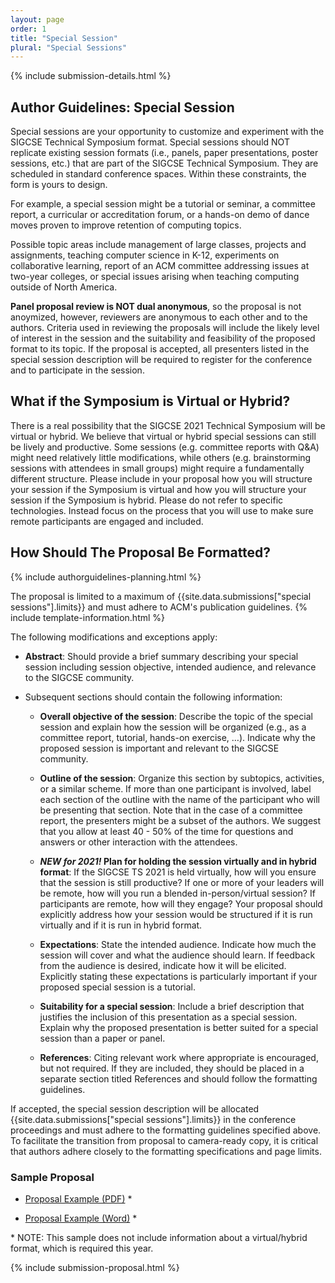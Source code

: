 ```yaml
---
layout: page
order: 1
title: "Special Session"
plural: "Special Sessions"
---
```


{% include submission-details.html %}

## Author Guidelines: Special Session

Special sessions are your opportunity to customize and experiment with the SIGCSE Technical Symposium format. Special sessions should NOT replicate existing session formats (i.e., panels, paper presentations, poster sessions, etc.) that are part of the SIGCSE  Technical Symposium. They are scheduled in standard conference spaces. Within these constraints, the form is yours to design.

For example, a special session might be a tutorial or seminar, a committee report, a curricular or accreditation forum, or a hands-on demo of dance moves proven to improve retention of computing topics.

Possible topic areas include management of large classes, projects and assignments, teaching computer science in K-12, experiments on collaborative learning, report of an ACM committee addressing issues at two-year colleges, or special issues arising when teaching computing outside of North America.

**Panel proposal review is NOT dual anonymous**, so the proposal is not anoymized, however, reviewers are anonymous to each other and to the authors. Criteria used in reviewing the proposals will include the likely level of interest in the session and the suitability and feasibility of the proposed format to its topic. If the proposal is accepted, all presenters listed in the special session description will be required to register for the conference and to participate in the session.

## What if the Symposium is Virtual or Hybrid?
There is a real possibility that the SIGCSE 2021 Technical Symposium will be virtual or hybrid.  We believe that virtual or hybrid special sessions can still be lively and productive.  Some sessions (e.g. committee reports with Q&A) might need relatively little modifications, while others (e.g. brainstorming sessions with attendees in small groups) might require a fundamentally different structure.   Please include in your proposal how you will structure your session if the Symposium is virtual and how you will structure your session if the Symposium is hybrid.   Please do not refer to specific technologies.  Instead focus on the process that you will use to make sure remote participants are engaged and included.

## How Should The Proposal Be Formatted?
{% include authorguidelines-planning.html %}

The proposal is limited to a maximum of {{site.data.submissions["special sessions"].limits}} and must adhere to ACM's publication guidelines.
{% include template-information.html %}

The following modifications and exceptions apply:

* **Abstract**: Should provide a brief summary describing your special session including session objective, intended audience, and relevance to the SIGCSE community.

* Subsequent sections should contain the following information:

	* **Overall objective of the session**: Describe the topic of the special session and explain how the session will be organized (e.g., as a committee report, tutorial, hands-on exercise, …). Indicate why the proposed session is important and relevant to the SIGCSE community.

	* **Outline of the session**: Organize this section by subtopics, activities, or a similar scheme. If more than one participant is involved, label each section of the outline with the name of the participant who will be presenting that section. Note that in the case of a committee report, the presenters might be a subset of the authors. We suggest that you allow at least 40 - 50% of the time for questions and answers or other interaction with the attendees.

	* ***NEW for 2021!* Plan for holding the session virtually and in hybrid format**: If the SIGCSE TS 2021 is held virtually, how will you ensure that the session is still productive?  If one or more of your leaders will be remote, how will you run a blended in-person/virtual session?  If participants are remote, how will they engage?  Your proposal should explicitly address how your session would be structured if it is run virtually and if it is run in hybrid format.  

	* **Expectations**: State the intended audience. Indicate how much the session will cover and what the audience should learn. If feedback from the audience is desired, indicate how it will be elicited. Explicitly stating these expectations is particularly important if your proposed special session is a tutorial.

	* **Suitability for a special session**:  Include a brief description that justifies the inclusion of this presentation as a special session. Explain why the proposed presentation is better suited for a special session than a paper or panel.

	* **References**: Citing relevant work where appropriate is encouraged, but not required. If they are included, they should be placed in a separate section titled References and should follow the formatting guidelines.


If accepted, the special session description will be allocated
{{site.data.submissions["special sessions"].limits}} in the conference proceedings
and must adhere to the formatting guidelines specified above. To
facilitate the transition from proposal to camera-ready copy, it is
critical that authors adhere closely to the formatting specifications
and page limits.

### Sample Proposal

-  [Proposal Example (PDF)](/docs/sigcse-sample-special-session.pdf) *

-  [Proposal Example (Word)](/docs/sigcse-sample-special-session.docx) *

\* NOTE: This sample does not include information about a virtual/hybrid format, which is required this year.

{% include submission-proposal.html %}

